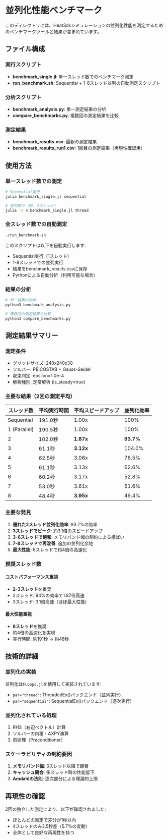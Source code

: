# 並列化性能ベンチマーク

このディレクトリには、Heat3dsシミュレーションの並列化性能を測定するためのベンチマークツールと結果が含まれています。

## ファイル構成

### 実行スクリプト

- **benchmark_single.jl**: 単一スレッド数でのベンチマーク測定
- **run_benchmark.sh**: Sequential + 1-8スレッド並列の自動測定スクリプト

### 分析スクリプト

- **benchmark_analysis.py**: 単一測定結果の分析
- **compare_benchmarks.py**: 複数回の測定結果を比較

### 測定結果

- **benchmark_results.csv**: 最新の測定結果
- **benchmark_results_run1.csv**: 1回目の測定結果（再現性確認用）

## 使用方法

### 単一スレッド数での測定

```bash
# Sequential実行
julia benchmark_single.jl sequential

# 並列実行（例: 4スレッド）
julia -t 4 benchmark_single.jl thread
```

### 全スレッド数での自動測定

```bash
./run_benchmark.sh
```

このスクリプトは以下を自動実行します:
- Sequential実行（1スレッド）
- 1-8スレッドでの並列実行
- 結果をbenchmark_results.csvに保存
- Pythonによる自動分析（利用可能な場合）

### 結果の分析

```bash
# 単一結果の分析
python3 benchmark_analysis.py

# 複数回の測定結果を比較
python3 compare_benchmarks.py
```

## 測定結果サマリー

### 測定条件
- グリッドサイズ: 240x240x30
- ソルバー: PBiCGSTAB + Gauss-Seidel
- 収束判定: epsilon=1.0e-4
- 解析種別: 定常解析 (is_steady=true)

### 主要な結果（2回の測定平均）

| スレッド数 | 平均実行時間 | 平均スピードアップ | 並列化効率 |
|-----------|-------------|-------------------|-----------|
| Sequential | 191.0秒 | 1.00x | 100% |
| 1 (Parallel) | 190.5秒 | 1.00x | 100% |
| 2 | 102.0秒 | **1.87x** | **93.7%** |
| 3 | 61.1秒 | **3.12x** | 104.0% |
| 4 | 62.5秒 | 3.06x | 76.5% |
| 5 | 61.1秒 | 3.13x | 62.6% |
| 6 | 60.2秒 | 3.17x | 52.8% |
| 7 | 53.0秒 | 3.61x | 51.6% |
| 8 | 48.4秒 | **3.95x** | 49.4% |

### 主要な発見

1. **優れた2スレッド並列化効率**: 93.7%の効率
2. **3スレッドでピーク**: 約3.1倍のスピードアップ
3. **3-6スレッドで飽和**: メモリバンド幅の制約による横ばい
4. **7-8スレッドで再改善**: 追加の並列化余地
5. **最大性能**: 8スレッドで約4倍の高速化

### 推奨スレッド数

#### コストパフォーマンス重視
- **2-3スレッド**を推奨
- 2スレッド: 94%の効率で1.87倍高速
- 3スレッド: 3.1倍高速（ほぼ最大性能）

#### 最大性能重視
- **8スレッド**を推奨
- 約4倍の高速化を実現
- 実行時間: 約191秒 → 約48秒

## 技術的詳細

### 並列化の実装

並列化は`FLoops.jl`を使用して実装されています:
- `par="thread"`: ThreadedEx()バックエンド（並列実行）
- `par="sequential"`: SequentialEx()バックエンド（逐次実行）

### 並列化されている処理

1. RHS（右辺ベクトル）計算
2. ソルバーの内積・AXPY演算
3. 前処理（Preconditioner）

### スケーラビリティの制約要因

1. **メモリバンド幅**: 3スレッド以降で顕著
2. **キャッシュ競合**: 多スレッド時の性能低下
3. **Amdahlの法則**: 逐次部分による理論的上限

## 再現性の確認

2回の独立した測定により、以下が確認されました:
- ほとんどの測定で差分が1秒以内
- 4スレッドのみ3.5秒差（5.7%の変動）
- 全体として良好な再現性を持つ
